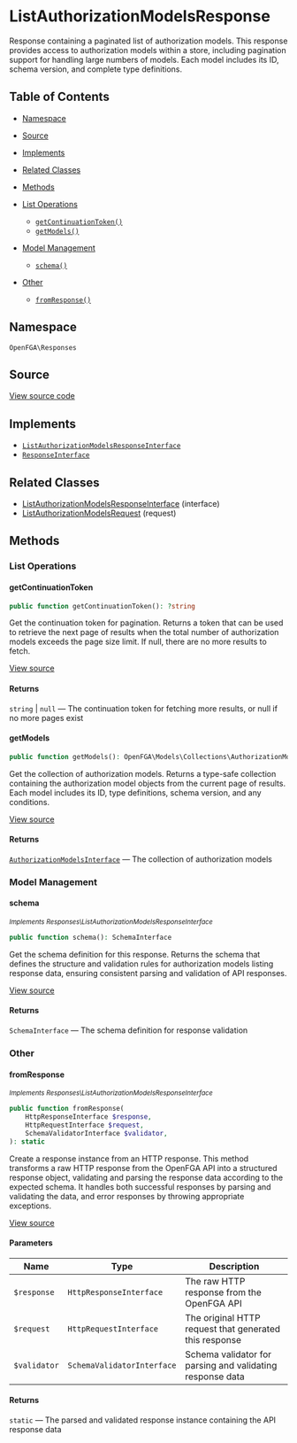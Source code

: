 # ListAuthorizationModelsResponse

Response containing a paginated list of authorization models. This response provides access to authorization models within a store, including pagination support for handling large numbers of models. Each model includes its ID, schema version, and complete type definitions.

## Table of Contents

* [Namespace](#namespace)
* [Source](#source)
* [Implements](#implements)
* [Related Classes](#related-classes)
* [Methods](#methods)

* [List Operations](#list-operations)
    * [`getContinuationToken()`](#getcontinuationtoken)
    * [`getModels()`](#getmodels)
* [Model Management](#model-management)
    * [`schema()`](#schema)
* [Other](#other)
    * [`fromResponse()`](#fromresponse)

## Namespace

`OpenFGA\Responses`

## Source

[View source code](https://github.com/evansims/openfga-php/blob/main/src/Responses/ListAuthorizationModelsResponse.php)

## Implements

* [`ListAuthorizationModelsResponseInterface`](ListAuthorizationModelsResponseInterface.md)
* [`ResponseInterface`](ResponseInterface.md)

## Related Classes

* [ListAuthorizationModelsResponseInterface](Responses/ListAuthorizationModelsResponseInterface.md) (interface)
* [ListAuthorizationModelsRequest](Requests/ListAuthorizationModelsRequest.md) (request)

## Methods

### List Operations

#### getContinuationToken

```php
public function getContinuationToken(): ?string

```

Get the continuation token for pagination. Returns a token that can be used to retrieve the next page of results when the total number of authorization models exceeds the page size limit. If null, there are no more results to fetch.

[View source](https://github.com/evansims/openfga-php/blob/main/src/Responses/ListAuthorizationModelsResponse.php#L102)

#### Returns

`string` &#124; `null` — The continuation token for fetching more results, or null if no more pages exist

#### getModels

```php
public function getModels(): OpenFGA\Models\Collections\AuthorizationModelsInterface

```

Get the collection of authorization models. Returns a type-safe collection containing the authorization model objects from the current page of results. Each model includes its ID, type definitions, schema version, and any conditions.

[View source](https://github.com/evansims/openfga-php/blob/main/src/Responses/ListAuthorizationModelsResponse.php#L111)

#### Returns

[`AuthorizationModelsInterface`](Models/Collections/AuthorizationModelsInterface.md) — The collection of authorization models

### Model Management

#### schema

*<small>Implements Responses\ListAuthorizationModelsResponseInterface</small>*

```php
public function schema(): SchemaInterface

```

Get the schema definition for this response. Returns the schema that defines the structure and validation rules for authorization models listing response data, ensuring consistent parsing and validation of API responses.

[View source](https://github.com/evansims/openfga-php/blob/main/src/Responses/ListAuthorizationModelsResponseInterface.php#L33)

#### Returns

`SchemaInterface` — The schema definition for response validation

### Other

#### fromResponse

*<small>Implements Responses\ListAuthorizationModelsResponseInterface</small>*

```php
public function fromResponse(
    HttpResponseInterface $response,
    HttpRequestInterface $request,
    SchemaValidatorInterface $validator,
): static

```

Create a response instance from an HTTP response. This method transforms a raw HTTP response from the OpenFGA API into a structured response object, validating and parsing the response data according to the expected schema. It handles both successful responses by parsing and validating the data, and error responses by throwing appropriate exceptions.

[View source](https://github.com/evansims/openfga-php/blob/main/src/Responses/ResponseInterface.php#L44)

#### Parameters

| Name         | Type                       | Description                                               |
| ------------ | -------------------------- | --------------------------------------------------------- |
| `$response`  | `HttpResponseInterface`    | The raw HTTP response from the OpenFGA API                |
| `$request`   | `HttpRequestInterface`     | The original HTTP request that generated this response    |
| `$validator` | `SchemaValidatorInterface` | Schema validator for parsing and validating response data |

#### Returns

`static` — The parsed and validated response instance containing the API response data
